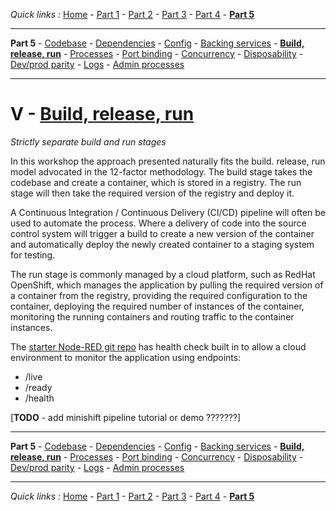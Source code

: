 *Quick links :*
[Home](/README.md) - [Part 1](../part1/README.md) - [Part 2](../part2/README.md) - [Part 3](../part3/README.md) - [Part 4](../part4/README.md) - [**Part 5**](../part5/README.md)
***
**Part 5** - [Codebase](CODEBASE.md) - [Dependencies](DEPENDENCIES.md) - [Config](CONFIG.md) - [Backing services](BACKING.md) - [**Build, release, run**](BUILD.md) - [Processes](PROCESSES.md) - [Port binding](PORT.md) - [Concurrency](CONCURRENCY.md) - [Disposability](DISPOSABILITY.md) - [Dev/prod parity](PARITY.md) - [Logs](LOGS.md) - [Admin processes](ADMIN.md)
***

# V - [Build, release, run](https://12factor.net/build-release-run)

*Strictly separate build and run stages*

In this workshop the approach presented naturally fits the build. release, run model advocated in the 12-factor methodology.  The build stage takes the codebase and create a container, which is stored in a registry.  The run stage will then take the required version of the registry and deploy it.

A Continuous Integration / Continuous Delivery (CI/CD) pipeline will often be used to automate the process.  Where a delivery of code into the source control system will trigger a build to create a new version of the container and automatically deploy the newly created container to a staging system for testing.

The run stage is commonly managed by a cloud platform, such as RedHat OpenShift, which manages the application by pulling the required version of a container from the registry, providing the required configuration to the container, deploying the required number of instances of the container, monitoring the running containers and routing traffic to the container instances.

The [starter Node-RED git repo](https://github.com/binnes/Node-RED-Docker) has health check built in to allow a cloud environment to monitor the application using endpoints:

- /live
- /ready
- /health

[**TODO** - add minishift pipeline tutorial or demo ???????]

***
**Part 5** - [Codebase](CODEBASE.md) - [Dependencies](DEPENDENCIES.md) - [Config](CONFIG.md) - [Backing services](BACKING.md) - [**Build, release, run**](BUILD.md) - [Processes](PROCESSES.md) - [Port binding](PORT.md) - [Concurrency](CONCURRENCY.md) - [Disposability](DISPOSABILITY.md) - [Dev/prod parity](PARITY.md) - [Logs](LOGS.md) - [Admin processes](ADMIN.md)
***
*Quick links :*
[Home](/README.md) - [Part 1](../part1/README.md) - [Part 2](../part2/README.md) - [Part 3](../part3/README.md) - [Part 4](../part4/README.md) - [**Part 5**](../part5/README.md)
